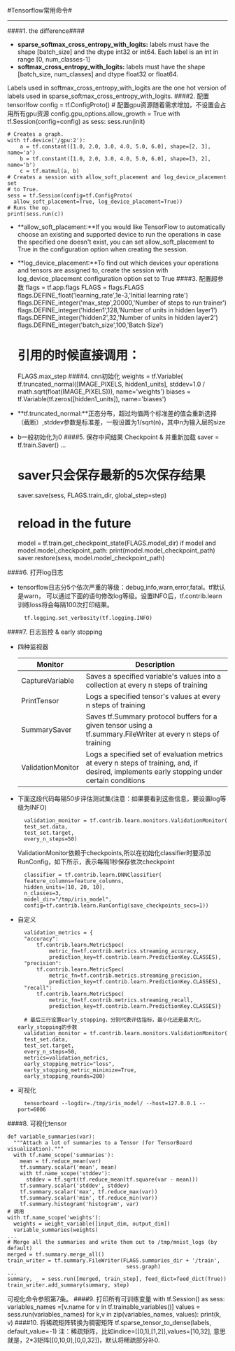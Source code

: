 #Tensorflow常用命令#

---
####1. the difference####
- **sparse_softmax_cross_entropy_with_logits:** labels must have the shape [batch_size] and the dtype int32 or int64. Each label is an int in range [0, num_classes-1]
- **softmax_cross_entropy_with_logits:** labels must have the shape [batch_size, num_classes] and dtype float32 or float64.
	
Labels used in softmax_cross_entropy_with_logits are the one hot version of labels used in sparse_softmax_cross_entropy_with_logits.
####2. 配置tensorlfow
    config = tf.ConfigProto()
	# 配置gpu资源随着需求增加，不设置会占用所有gpu资源
    config.gpu_options.allow_growth = True
    with tf.Session(config=config) as sess:
		sess.run(init)


	# Creates a graph.
	with tf.device('/gpu:2'):
  		a = tf.constant([1.0, 2.0, 3.0, 4.0, 5.0, 6.0], shape=[2, 3], name='a')
  		b = tf.constant([1.0, 2.0, 3.0, 4.0, 5.0, 6.0], shape=[3, 2], name='b')
  		c = tf.matmul(a, b)
	# Creates a session with allow_soft_placement and log_device_placement set
	# to True.
	sess = tf.Session(config=tf.ConfigProto(
      allow_soft_placement=True, log_device_placement=True))
	# Runs the op.
	print(sess.run(c))

- **allow_soft_placement:**If you would like TensorFlow to automatically choose an existing and supported device to run the operations in case the specified one doesn't exist, you can set allow_soft_placement to True in the configuration option when creating the session.
- **log_device_placement:**To find out which devices your operations and tensors are assigned to, create the session with log_device_placement configuration option set to True
####3. 配置超参数
	flags = tf.app.flags
	FLAGS = flags.FLAGS
	flags.DEFINE_float('learning_rate',1e-3,'Initial learning rate')
	flags.DEFINE_integer('max_step',20000,'Number of steps to run trainer')
	flags.DEFINE_integer('hidden1',128,'Number of units in hidden layer1')
	flags.DEFINE_integer('hidden2',32,'Number of units in hidden layer2')
	flags.DEFINE_integer('batch_size',100,'Batch Size')
	# 引用的时候直接调用：
	FLAGS.max_step
####4. cnn初始化
	weights = tf.Variable(
    tf.truncated_normal([IMAGE_PIXELS, hidden1_units],
                        stddev=1.0 / math.sqrt(float(IMAGE_PIXELS))),
    name='weights')
	biases = tf.Variable(tf.zeros([hidden1_units]),
                     name='biases')	
- **tf.truncated_normal:**正态分布，超过均值两个标准差的值会重新选择（截断）,stddev参数是标准差，一般设置为1/sqrt(n)，其中n为输入层的size
- b一般初始化为0
####5. 保存中间结果 Checkpoint & 并重新加载
	saver = tf.train.Saver()
	...
	# saver只会保存最新的5次保存结果
	saver.save(sess, FLAGS.train_dir, global_step=step)

	# reload in the future
	model = tf.train.get_checkpoint_state(FLAGS.model_dir)
            if model and model.model_checkpoint_path:
                print(model.model_checkpoint_path)
                saver.restore(sess, model.model_checkpoint_path)
	
####6. 打开log日志
- tensorflow日志分5个依次严重的等级：debug,info,warn,error,fatal。tf默认是warn，
可以通过下面的语句修改log等级。设置INFO后，tf.contrib.learn训练loss将会每隔100次打印结果。
	
		tf.logging.set_verbosity(tf.logging.INFO)
####7. 日志监控 & early stopping
- 四种监视器

	Monitor|Description
	-------| -----------
	CaptureVariable | Saves a specified variable's values into a collection at every n steps of training
	PrintTensor | Logs a specified tensor's values at every n steps of training
	SummarySaver | Saves tf.Summary protocol buffers for a given tensor using a tf.summary.FileWriter at every n steps of training
	ValidationMonitor | Logs a specified set of evaluation metrics at every n steps of training, and, if desired, implements early stopping under certain conditions

- 下面这段代码每隔50步评估测试集(注意：如果要看到这些信息，要设置log等级为INFO)

        validation_monitor = tf.contrib.learn.monitors.ValidationMonitor(
    	test_set.data,
    	test_set.target,
    	every_n_steps=50)

	ValidationMonitor依赖于checkpoints,所以在初始化classifier时要添加RunConfig，如下所示，表示每隔1秒保存依次checkpoint

		classifier = tf.contrib.learn.DNNClassifier(
	    feature_columns=feature_columns,
	    hidden_units=[10, 20, 10],
	    n_classes=3,
	    model_dir="/tmp/iris_model",
	    config=tf.contrib.learn.RunConfig(save_checkpoints_secs=1))

- 自定义

		validation_metrics = {
	    "accuracy":
	        tf.contrib.learn.MetricSpec(
	            metric_fn=tf.contrib.metrics.streaming_accuracy,
	            prediction_key=tf.contrib.learn.PredictionKey.CLASSES),
	    "precision":
	        tf.contrib.learn.MetricSpec(
	            metric_fn=tf.contrib.metrics.streaming_precision,
	            prediction_key=tf.contrib.learn.PredictionKey.CLASSES),
	    "recall":
	        tf.contrib.learn.MetricSpec(
	            metric_fn=tf.contrib.metrics.streaming_recall,
	            prediction_key=tf.contrib.learn.PredictionKey.CLASSES)}
		
		# 最后三行设置early_stopping，分别代表评估指标，最小化还是最大化，early_stopping的步数
		validation_monitor = tf.contrib.learn.monitors.ValidationMonitor(
	    test_set.data,
	    test_set.target,
	    every_n_steps=50,
	    metrics=validation_metrics,
	    early_stopping_metric="loss",
	    early_stopping_metric_minimize=True,
	    early_stopping_rounds=200)

- 可视化

		tensorboard --logdir=./tmp/iris_model/ --host=127.0.0.1 --port=6006

####8. 可视化tensor

	def variable_summaries(var):
	  """Attach a lot of summaries to a Tensor (for TensorBoard visualization)."""
	  with tf.name_scope('summaries'):
	    mean = tf.reduce_mean(var)
	    tf.summary.scalar('mean', mean)
	    with tf.name_scope('stddev'):
	      stddev = tf.sqrt(tf.reduce_mean(tf.square(var - mean)))
	    tf.summary.scalar('stddev', stddev)
	    tf.summary.scalar('max', tf.reduce_max(var))
	    tf.summary.scalar('min', tf.reduce_min(var))
	    tf.summary.histogram('histogram', var)
	# 调用
	with tf.name_scope('weights'):
      weights = weight_variable([input_dim, output_dim])
      variable_summaries(weights)
	...
	# Merge all the summaries and write them out to /tmp/mnist_logs (by default)
	merged = tf.summary.merge_all()
	train_writer = tf.summary.FileWriter(FLAGS.summaries_dir + '/train',
	                                      sess.graph)
	...
	summary, _ = sess.run([merged, train_step], feed_dict=feed_dict(True))
    train_writer.add_summary(summary, step)
可视化命令参照第7条。
####9. 打印所有可训练变量
	with tf.Session() as sess:
    variables_names =[v.name for v in tf.trainable_variables()]
    values = sess.run(variables_names)
    for k,v in zip(variables_names, values):
        print(k, v)
####10. 将稀疏矩阵转换为稠密矩阵
	tf.sparse_tensor_to_dense(labels, default_value=-1)
 注：稀疏矩阵，比如indice=[[0,1],[1,2]],values=[10,32],
意思就是，2*3矩阵[[0,10,0],[0,0,32]]，默认将稀疏部分补0.



